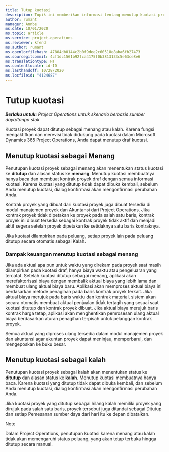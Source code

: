 ```yaml
---
title: Tutup kuotasi
description: Topik ini memberikan informasi tentang menutup kuotasi proyek di Project Operations.
author: rumant
manager: Annbe
ms.date: 10/01/2020
ms.topic: article
ms.service: project-operations
ms.reviewer: kfend
ms.author: rumant
ms.openlocfilehash: 47804db0144c2b0f9dee2c60518e8aba6fb27473
ms.sourcegitcommit: 4cf1dc1561b92fca4175f0b3813133c5e63ce8e6
ms.translationtype: HT
ms.contentlocale: id-ID
ms.lasthandoff: 10/28/2020
ms.locfileid: "4124687"
---
```

# <a name="close-a-quote"></a>Tutup kuotasi

_**Berlaku untuk:** Project Operations untuk skenario berbasis sumber daya/tanpa stok_

Kuotasi proyek dapat ditutup sebagai menang atau kalah. Karena fungsi mengaktifkan dan merevisi tidak didukung pada kuotasi dalam Microsoft Dynamics 365 Project Operations, Anda dapat menutup draf kuotasi.

## <a name="close-a-quote-as-won"></a>Menutup kuotasi sebagai Menang

Penutupan kuotasi proyek sebagai menang akan menentukan status kuotasi ke **ditutup** dan alasan status ke **menang**. Menutup kuotasi membuatnya hanya baca dan membuat kontrak proyek draf dengan semua informasi kuotasi. Karena kuotasi yang ditutup tidak dapat dibuka kembali, sebelum Anda menutup kuotasi, dialog konfirmasi akan mengonfirmasi perubahan Anda.

Kontrak proyek yang dibuat dari kuotasi proyek juga dibuat tersedia di modul manajemen proyek dan Akuntansi dari Project Operations. Jika kontrak proyek tidak dipetakan ke proyek pada salah satu baris, kontrak proyek ini dibuat tersedia sebagai kontrak proyek tidak aktif dan menjadi aktif segera setelah proyek dipetakan ke setidaknya satu baris kontraknya.

Jika kuotasi dilampirkan pada peluang, setiap proyek lain pada peluang ditutup secara otomatis sebagai Kalah.

### <a name="financial-impact-of-closing-a-quote-as-won"></a>Dampak keuangan menutup kuotasi sebagai menang

Jika ada aktual apa pun untuk waktu yang direkam pada proyek saat masih dilampirkan pada kuotasi draf, hanya biaya waktu atau pengeluaran yang tercatat. Setelah kuotasi ditutup sebagai menang, aplikasi akan merefaktorisasi biaya dengan membalik aktual biaya yang lebih lama dan membuat ulang aktual biaya baru. Aplikasi akan memproses aktual biaya ini berdasarkan metode penagihan pada baris kontrak proyek terkait. Jika aktual biaya merujuk pada baris waktu dan kontrak material, sistem akan secara otomatis membuat aktual penjualan tidak tertagih yang sesuai saat kuotasi ditutup dan kontrak proyek dibuat. Jika aktual biaya merujuk baris kontrak harga tetap, aplikasi akan menghentikan pemrosesan ulang aktual biaya berdasarkan aturan penagihan terpisah untuk pelanggan kontrak proyek.

Semua aktual yang diproses ulang tersedia dalam modul manajemen proyek dan akuntansi agar akuntan proyek dapat meninjau, memperbarui, dan mengeposkan ke buku besar. 

## <a name="close-a-quote-as-lost"></a>Menutup kuotasi sebagai kalah

Penutupan kuotasi proyek sebagai kalah akan menentukan status ke **ditutup** dan alasan status ke **kalah**. Menutup kuotasi membuatnya hanya baca. Karena kuotasi yang ditutup tidak dapat dibuka kembali, dan sebelum Anda menutup kuotasi, dialog konfirmasi akan mengonfirmasi perubahan Anda.

Jika kuotasi proyek yang ditutup sebagai hilang kalah memiliki proyek yang dirujuk pada salah satu baris, proyek tersebut juga ditandai sebagai Ditutup dan setiap Pemesanan sumber daya dari hari itu ke depan dibatalkan.

> [!NOTE]
> Dalam Project Operations, penutupan kuotasi karena menang atau kalah tidak akan memengaruhi status peluang, yang akan tetap terbuka hingga ditutup secara manual.
